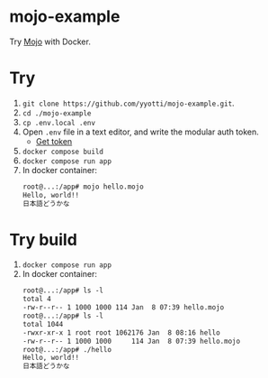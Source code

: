 # mojo-example
Try [Mojo](https://docs.modular.com/mojo/) with Docker.

# Try
1. `git clone https://github.com/yyotti/mojo-example.git`.
1. `cd ./mojo-example`
1. `cp .env.local .env`
1. Open `.env` file in a text editor, and write the modular auth token.
    - [Get token](https://developer.modular.com/download)
1. `docker compose build`
1. `docker compose run app`
1. In docker container:
    ```txt
    root@...:/app# mojo hello.mojo
    Hello, world!!
    日本語どうかな
    ```

# Try build
1. `docker compose run app`
1. In docker container:
    ```txt
    root@...:/app# ls -l
    total 4
    -rw-r--r-- 1 1000 1000 114 Jan  8 07:39 hello.mojo
    root@...:/app# ls -l
    total 1044
    -rwxr-xr-x 1 root root 1062176 Jan  8 08:16 hello
    -rw-r--r-- 1 1000 1000     114 Jan  8 07:39 hello.mojo
    root@...:/app# ./hello
    Hello, world!!
    日本語どうかな
    ```
